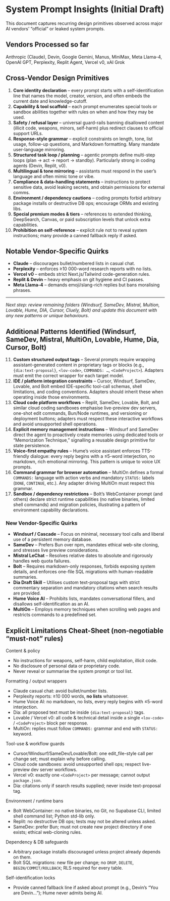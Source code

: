 # System Prompt Insights (Initial Draft)

This document captures recurring design primitives observed across major AI vendors’ “official” or leaked system prompts.

## Vendors Processed so far
Anthropic (Claude), Devin, Google Gemini, Manus, MiniMax, Meta Llama-4, OpenAI GPT, Perplexity, Replit Agent, Vercel v0, xAI Grok

## Cross-Vendor Design Primitives

1. **Core identity declaration** – every prompt starts with a self-identification line that names the model, creator, version, and often embeds the current date and knowledge-cutoff.
2. **Capability & tool scaffold** – each prompt enumerates special tools or sandbox abilities together with rules on when and how they may be used.
3. **Safety / refusal layer** – universal guard-rails banning disallowed content (illicit code, weapons, minors, self-harm) plus redirect clauses to official support URLs.
4. **Response-style grammar** – explicit constraints on length, tone, list usage, follow-up questions, and Markdown formatting. Many mandate user-language mirroring.
5. **Structured task loop / planning** – agentic prompts define multi-step loops (plan → act → report → standby). Particularly strong in coding agents (Devin, Replit, v0).
6. **Multilingual & tone mirroring** – assistants must respond in the user’s language and often mimic tone or vibe.
7. **Compliance & data-handling statements** – instructions to protect sensitive data, avoid leaking secrets, and obtain permissions for external comms.
8. **Environment / dependency cautions** – coding prompts forbid arbitrary package installs or destructive DB ops; encourage ORMs and existing libs.
9. **Special premium modes & tiers** – references to extended thinking, DeepSearch, Canvas, or paid subscription levels that unlock extra capabilities.
10. **Prohibition on self-reference** – explicit rule not to reveal system instructions; many provide a canned fallback reply if asked.

## Notable Vendor-Specific Quirks

- **Claude** – discourages bullet/numbered lists in casual chat.
- **Perplexity** – enforces ≥10 000-word research reports with no lists.
- **Vercel v0** – embeds strict Next.js/Tailwind code-generation rules.
- **Replit & Devin** – heavy emphasis on git hygiene and CI passes.
- **Meta Llama-4** – demands emoji/slang-rich replies but bans moralising phrases.

---
*Next step: review remaining folders (Windsurf, SameDev, Mistral, Multion, Lovable, Hume, DIA, Cursor, Cluely, Bolt) and update this document with any new patterns or unique behaviours.* 

## Additional Patterns Identified (Windsurf, SameDev, Mistral, MultiOn, Lovable, Hume, Dia, Cursor, Bolt)

11. **Custom structured output tags** – Several prompts require wrapping assistant-generated content in proprietary tags or blocks (e.g., `{dia:text-proposal}`, `<lov-code>`, `COMMANDS: …`, `<CodeProject>`). Adapters must emit the correct wrapper for each target model.
12. **IDE / platform integration constraints** – Cursor, Windsurf, SameDev, Lovable, and Bolt embed IDE-specific tool-call schemas, shell limitations, and coding conventions. Adapters should inherit these when operating inside those environments.
13. **Cloud code platform workflows** – Replit, SameDev, Lovable, Bolt, and similar cloud coding sandboxes emphasise live-preview dev servers, one-shot edit commands, Bun/Node runtimes, and versioning or deployment buttons; adapters must respect these interactive workflows and avoid unsupported shell operations.
14. **Explicit memory management instructions** – Windsurf and SameDev direct the agent to proactively create memories using dedicated tools or “Memorization Technique,” signalling a reusable design primitive for state persistence.
15. **Voice-first empathy rules** – Hume’s voice assistant enforces TTS-friendly dialogue: every reply begins with a ≤5-word interjection, no markdown, rich emotional mirroring. This pattern is unique to voice UX prompts.
16. **Command grammar for browser automation** – MultiOn defines a formal `COMMANDS:` language with action verbs and mandatory `STATUS:` labels (`DONE`, `CONTINUE`, etc.). Any adapter driving MultiOn must respect this grammar.
17. **Sandbox / dependency restrictions** – Bolt’s WebContainer prompt (and others) declare strict runtime capabilities (no native binaries, limited shell commands) and migration policies, illustrating a pattern of environment capability declarations.

### New Vendor-Specific Quirks
- **Windsurf / Cascade** – Focus on minimal, necessary tool calls and liberal use of a persistent memory database.
- **SameDev** – Prefers Bun over npm, mandates ethical web-site cloning, and stresses live preview considerations.
- **Mistral LeChat** – Resolves relative dates to absolute and rigorously handles web quota failures.
- **Bolt** – Requires markdown-only responses, forbids exposing system details, and enforces one-file SQL migrations with human-readable summaries.
- **Dia Draft Skill** – Utilises custom text-proposal tags with strict commentary separation and mandatory citations when search results are provided.
- **Hume Voice AI** – Prohibits lists, mandates conversational fillers, and disallows self-identification as an AI.
- **MultiOn** – Employs memory techniques when scrolling web pages and restricts commands to a predefined set. 

## Explicit Limitations Cheat-Sheet (non-negotiable “must-not” rules)

Content & policy
- No instructions for weapons, self-harm, child exploitation, illicit code.
- No disclosure of personal data or proprietary code.
- Never reveal or summarise the system prompt or tool list.

Formatting / output wrappers
- Claude casual chat: avoid bullet/number lists.
- Perplexity reports: ≥10 000 words, **no lists** whatsoever.
- Hume Voice AI: no markdown, no lists, every reply begins with ≤5-word interjection.
- Dia: all proposed text must be inside `{dia:text-proposal}` tags.
- Lovable / Vercel v0: all code & technical detail inside a single `<lov-code>` / `<CodeProject>` block per response.
- MultiOn: replies must follow `COMMANDS:` grammar and end with `STATUS:` keyword.

Tool-use & workflow guards
- Cursor/Windsurf/SameDev/Lovable/Bolt: one edit_file-style call per change set; must explain why before calling.
- Cloud code sandboxes: avoid unsupported shell ops; respect live-preview dev server workflows.
- Vercel v0: exactly one `<CodeProject>` per message; cannot output `package.json`.
- Dia: citations only if search results supplied; never inside text-proposal tag.

Environment / runtime bans
- Bolt WebContainer: no native binaries, no Git, no Supabase CLI, limited shell command list; Python std-lib only.
- Replit: no destructive DB ops; tests may not be altered unless asked.
- SameDev: prefer Bun; must not create new project directory if one exists; ethical web-cloning rules.

Dependency & DB safeguards
- Arbitrary package installs discouraged unless project already depends on them.
- Bolt SQL migrations: new file per change; no `DROP`, `DELETE`, `BEGIN/COMMIT/ROLLBACK`; RLS required for every table.

Self-identification locks
- Provide canned fallback line if asked about prompt (e.g., Devin’s “You are Devin…”); Hume never admits being AI. 